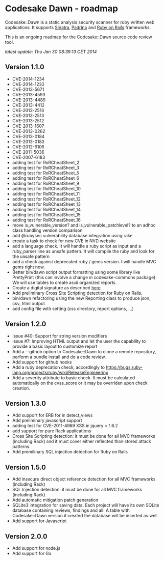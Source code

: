 # Codesake Dawn - roadmap

Codesake::Dawn is a static analysis security scanner for ruby written web applications.
It supports [Sinatra](http://www.sinatrarb.com),
[Padrino](http://www.padrinorb.com) and [Ruby on Rails](http://rubyonrails.org)
frameworks. 

This is an ongoing roadmap for the Codesake::Dawn source code review tool.

_latest update: Thu Jan 30 08:39:13 CET 2014_

## Version 1.1.0

* CVE-2014-1234
* CVE-2014-1233
* CVE-2013-5671
* CVE-2013-4593
* CVE-2013-4489
* CVE-2013-4413
* CVE-2013-2516
* CVE-2013-2513
* CVE-2013-2512
* CVE-2013-1607
* CVE-2013-0262
* CVE-2013-0184
* CVE-2013-0183
* CVE-2012-6109
* CVE-2011-5036
* CVE-2007-6183
* adding test for RoRCheatSheet\_2
* adding test for RoRCheatSheet\_3
* adding test for RoRCheatSheet\_5
* adding test for RoRCheatSheet\_6
* adding test for RoRCheatSheet\_9
* adding test for RoRCheatSheet\_10
* adding test for RoRCheatSheet\_11
* adding test for RoRCheatSheet\_12
* adding test for RoRCheatSheet\_13
* adding test for RoRCheatSheet\_14
* adding test for RoRCheatSheet\_15
* adding test for RoRCheatSheet\_16
* move is\_vulnerable\_version? and is\_vulnerable\_patchlevel? to an adhoc
  class handling version comparison
* add @rubysec vulnerability database integration using rake
* create a task to check for new CVE in NVD website
* add a language check. It will handle a ruby script as input and a
  ruby\_parser line as unsafe pattern. It will compile the ruby and look for
  the unsafe pattern
* add a check against deprecated ruby / gems version. I will handle MVC gems
  right now.
* Better bin/dawn script output formatting using some library like PrettyPrint
  (this can involve a change in codesake-commons package). We will use tables
  to create ascii organized reports.
* Create a digital signature as described [here](http://rubygems.rubyforge.org/rubygems-update/Gem/Security.html)
* Add preliminary Cross Site Scripting detection for Ruby on Rails.
* bin/dawn refactoring using the new Reporting class to produce json, csv, html output
* add config file with setting (css directory, report options, ...)

## Version 1.2.0

* Issue #40: Support for string version modifiers
* Issue #7: Improving HTML output and let the user the capability to provide a
  basic layout to customize report
* Add a --github option to Codesake::Dawn to clone a remote repository, perform
  a bundle install and do a code review.
* Add support for github hooks
* Add a ruby deprecation check, accordingly to
  https://bugs.ruby-lang.org/projects/ruby/wiki/ReleaseEngineering
* Add a severity attribute to basic check. It must be calculated automatically
  on the cvss_score or it may be overriden upon check creation.

## Version 1.3.0

* Add support for ERB for in detect\_views 
* Add preliminary javascript support
* adding test for CVE-2011-4969  XSS in jquery < 1.6.2 
* add support for pure Rack applications
* Cross Site Scripting detection: it must be done for all MVC frameworks
  (including Rack) and it must cover either reflected than stored attack
  patterns
* Add premilinary SQL injection detection for Ruby on Rails

## Version 1.5.0

* Add insecure direct object reference detection for all MVC frameworks (including Rack)
* SQL Injection detection: it must be done for all MVC frameworks (including Rack)
* Add automatic mitigation patch generation 
* SQLite3 integration for saving data. Each project will have its own SQLite
  database containing reviews, findings and all. A table with Codesake::Dawn version it
  created the database will be inserted as well
* Add support for Javascript

## Version 2.0.0

* Add support for node.js
* Add support for Go

